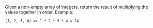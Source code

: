 Given a non-empty array of integers, return the result of multiplying the values together in order. Example:

```[1, 2, 3, 4] => 1 * 2 * 3 * 4 = 24```
